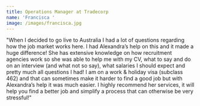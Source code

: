 ```yaml
---
title: Operations Manager at Tradecorp
name: 'Francisca '
image: /images/francisca.jpg
---
```

"When I decided to go live to Australia I had a lot of questions regarding how the job market works here. I had Alexandra’s help on this and it made a huge difference! She has extensive knowledge on how recruitment agencies work so she was able to help me with my CV, what to say and do on an interview (and what not so say), what salaries I should expect and pretty much all questions I had! I am on a work & holiday visa (subclass 462) and that can sometimes make it harder to find a good job but with Alexandra’s help it was much easier. I highly recommend her services, it will help you find a better job and simplify a process that can otherwise be very stressful!"
